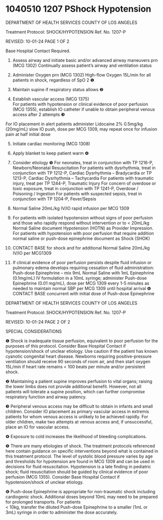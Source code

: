 # 1040510 1207 PShock Hypotension

DEPARTMENT OF HEALTH SERVICES 
COUNTY OF LOS ANGELES 
 
Treatment Protocol: SHOCK/HYPOTENSION Ref. No. 1207-P 
 
 
 
 
 
 
REVISED: 10-01-24 PAGE 1 OF 2 
 
Base Hospital Contact Required. 
 
1. Assess airway and initiate basic and/or advanced airway maneuvers prn (MCG 1302) 
Continually assess patient’s airway and ventilation status 
 
2. Administer Oxygen prn (MCG 1302) 
High-flow Oxygen 15L/min for all patients in shock, regardless of SpO
2
 ❶ 
 
3. Maintain supine if respiratory status allows ❷ 
 
4. Establish vascular access (MCG 1375)  
For patients with hypotension or clinical evidence of poor perfusion (MCG 1355), establish IO 
catheter if unable to obtain peripheral venous access after 2 attempts ❸ 
 
For IO placement in alert patients administer Lidocaine 2% 0.5mg/kg (20mg/mL) slow IO push, 
dose per MCG 1309, may repeat once for infusion pain at half initial dose 
 
5. Initiate cardiac monitoring (MCG 1308) 
 
6. Apply blanket to keep patient warm ❹ 
 
7. Consider etiology ❺ 
For neonates, treat in conjunction with TP 1216-P, Newborn/Neonatal Resuscitation 
For patients with dysrhythmia, treat in conjunction with TP 1212-P, Cardiac Dysrhythmia – 
Bradycardia or TP 1213-P, Cardiac Dysrhythmia – Tachycardia 
For patients with traumatic injury, treat per TP 1244-P, Traumatic Injury 
For concern of overdose or toxic exposure, treat in conjunction with TP 1241-P, Overdose / 
Poisoning / Ingestion 
For patients with suspected sepsis, treat in conjunction with TP 1204-P, Fever/Sepsis 
 
8. Normal Saline 20mL/kg IV/IO rapid infusion per MCG 1309 
 
9. For patients with isolated hypotension without signs of poor perfusion and those who rapidly 
respond without intervention or to < 20mL/kg Normal Saline document Hypotension (HOTN) as 
Provider Impression. For patients with hypotension with poor perfusion that require addition 
normal saline or push-dose epinephrine document as Shock (SHOK) 
 
10. CONTACT BASE for shock and for additional Normal Saline 20mL/kg IV/IO per MCG1309 
 
11. If clinical evidence of poor perfusion persists despite fluid infusion or pulmonary edema develops 
requiring cessation of fluid administration: 
Push-dose Epinephrine – mix 9mL Normal Saline with 1mL Epinephrine (0.1mg/mL) IV 
formulation in a 10mL syringe; administer Push-dose Epinephrine (0.01 mg/mL), dose per 
MCG 1309 every 1-5 minutes as needed to maintain normal SBP per MCG 1309 until hospital 
arrival ❻ 
CONTACT BASE concurrent with initial dose of Push-dose Epinephrine 
 
  

DEPARTMENT OF HEALTH SERVICES 
COUNTY OF LOS ANGELES 
 
Treatment Protocol: SHOCK/HYPOTENSION Ref. No. 1207-P 
 
 
 
 
 
 
REVISED: 10-01-24 PAGE 2 OF 2 
 
SPECIAL CONSIDERATIONS 
 
❶   Shock is inadequate tissue perfusion, equivalent to poor perfusion for the purposes of this protocol. 
Consider Base Hospital Contact if hypotension/shock of unclear etiology.  Use caution if the patient 
has known cyanotic congenital heart disease. Newborns requiring positive-pressure ventilation 
should receive 90 seconds of room air, and then start oxygen 15L/min if heart rate remains < 100 
beats per minute and/or persistent shock. 
 
❷    Maintaining a patient supine improves perfusion to vital organs; raising the lower limbs does not 
provide additional benefit. However, not all patients will tolerate a supine position, which can further 
compromise respiratory function and airway patency.  
 
❸ Peripheral venous access may be difficult to obtain in infants and small children. Consider IO 
placement as primary vascular access in extremis patients for whom venous access is unlikely to be 
achieved rapidly. For older children, make two attempts at venous access and, if unsuccessful, place 
an IO for vascular access.   
 
❹ Exposure to cold increases the likelihood of bleeding complications. 
 
❺  There are many etiologies of shock. The treatment protocols referenced here contain guidance on 
specific interventions beyond what is contained in this treatment protocol. The level of systolic blood 
pressure varies by age and thresholds for hypotension are found in MCG 1309 and can be used in 
decisions for fluid resuscitation. Hypotension is a late finding in pediatric shock; fluid resuscitation 
should be guided by clinical evidence of poor perfusion (MCG 1355). Consider Base Hospital Contact 
if hypotension/shock of unclear etiology. 
 
❻    Push-dose Epinephrine is appropriate for non-traumatic shock including cardiogenic shock. 
Additional doses beyond 10mL may need to be prepared for prolonged transports.  For patients         
< 10kg, transfer the diluted Push-dose Epinephrine to a smaller (1mL or 3mL) syringe in order to 
administer the dose accurately.
